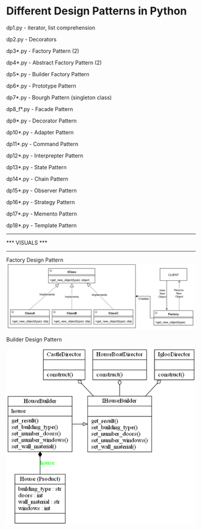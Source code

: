# Different Design Patterns in Python

dp1.py - iterator, list comprehension

dp2.py - Decorators

dp3*.py - Factory Pattern (2)

dp4*.py - Abstract Factory Pattern (2)

dp5*.py - Builder Factory Pattern

dp6*.py - Prototype Pattern

dp7*.py - Bourgh Pattern (singleton class)

dp8_f*.py - Facade Pattern

dp9*.py - Decorator Pattern

dp10*.py - Adapter Pattern

dp11*.py - Command Pattern

dp12*.py - Interprepter Pattern

dp13*.py - State Pattern

dp14*.py - Chain Pattern

dp15*.py - Observer Pattern

dp16*.py - Strategy Pattern

dp17*.py - Memento Pattern

dp18*.py - Template Pattern

****************
*** VISUALS ***
****************
Factory Design Pattern
![Factory](https://github.com/joysn/python-design-patterns/blob/master/diagrams/factory_pattern.png)


Builder Design Pattern

![Builder](https://github.com/joysn/python-design-patterns/blob/master/diagrams/house_builder.png)

